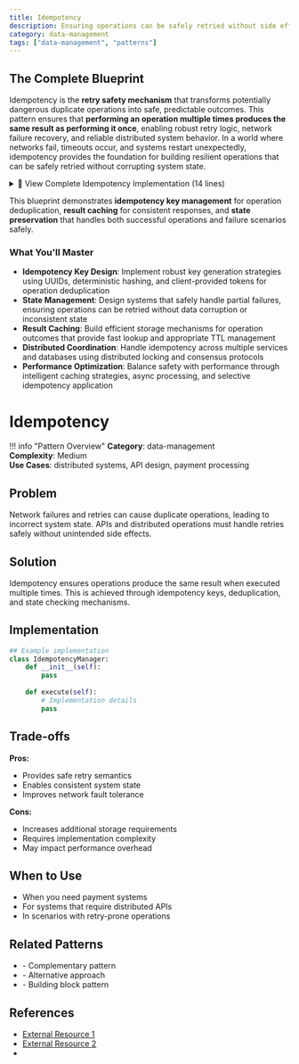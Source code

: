 ```yaml
---
title: Idempotency
description: Ensuring operations can be safely retried without side effects
category: data-management
tags: ["data-management", "patterns"]
---
```


## The Complete Blueprint

Idempotency is the **retry safety mechanism** that transforms potentially dangerous duplicate operations into safe, predictable outcomes. This pattern ensures that **performing an operation multiple times produces the same result as performing it once**, enabling robust retry logic, network failure recovery, and reliable distributed system behavior. In a world where networks fail, timeouts occur, and systems restart unexpectedly, idempotency provides the foundation for building resilient operations that can be safely retried without corrupting system state.

<details>
<summary>📄 View Complete Idempotency Implementation (14 lines)</summary>

```mermaid
graph TB
    subgraph "Idempotent Operation Flow"
        Request[Request with<br/>Idempotency Key] --> Check{Key Exists?}
        
        Check -->|Yes| Cached[Return Cached<br/>Response]
        Check -->|No| Process[Process Operation]
        
        Process --> Store[Store Result with<br/>Idempotency Key]
        Store --> Response[Return Response]
        
        Process --> Failure{Operation Failed?}
        Failure -->|Yes| ErrorStore[Store Error State]
        Failure -->|No| Store
        
        ErrorStore --> ErrorResponse[Return Error<br/>Response]
    end
    
    style Check fill:#ff9800,stroke:#f57c00,stroke-width:2px,color:#fff
    style Store fill:#4caf50,stroke:#388e3c,stroke-width:2px,color:#fff
    style Cached fill:#2196f3,stroke:#1976d2,stroke-width:2px,color:#fff
```

</details>

This blueprint demonstrates **idempotency key management** for operation deduplication, **result caching** for consistent responses, and **state preservation** that handles both successful operations and failure scenarios safely.

### What You'll Master

- **Idempotency Key Design**: Implement robust key generation strategies using UUIDs, deterministic hashing, and client-provided tokens for operation deduplication
- **State Management**: Design systems that safely handle partial failures, ensuring operations can be retried without data corruption or inconsistent state
- **Result Caching**: Build efficient storage mechanisms for operation outcomes that provide fast lookup and appropriate TTL management
- **Distributed Coordination**: Handle idempotency across multiple services and databases using distributed locking and consensus protocols
- **Performance Optimization**: Balance safety with performance through intelligent caching strategies, async processing, and selective idempotency application

# Idempotency

!!! info "Pattern Overview"
    **Category**: data-management  
    **Complexity**: Medium  
    **Use Cases**: distributed systems, API design, payment processing

## Problem

Network failures and retries can cause duplicate operations, leading to incorrect system state. APIs and distributed operations must handle retries safely without unintended side effects.

## Solution

Idempotency ensures operations produce the same result when executed multiple times. This is achieved through idempotency keys, deduplication, and state checking mechanisms.

## Implementation

```python
## Example implementation
class IdempotencyManager:
    def __init__(self):
        pass
    
    def execute(self):
        # Implementation details
        pass
```

## Trade-offs

**Pros:**
- Provides safe retry semantics
- Enables consistent system state
- Improves network fault tolerance

**Cons:**
- Increases additional storage requirements
- Requires implementation complexity
- May impact performance overhead

## When to Use

- When you need payment systems
- For systems that require distributed APIs
- In scenarios with retry-prone operations

## Related Patterns

- <!-- TODO: Add actual pattern link --> - Complementary pattern
- <!-- TODO: Add actual pattern link --> - Alternative approach
- <!-- TODO: Add actual pattern link --> - Building block pattern

## References

- [External Resource 1](#)
- [External Resource 2](#)
- <!-- TODO: Add Case Study Example -->

